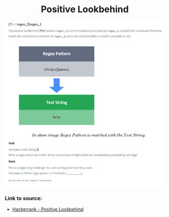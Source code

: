 <h1 align="center">Positive Lookbehind</h1>

![alt text](https://raw.githubusercontent.com/matthew01lokiet/Github-repos-images/main/Other/Regex/woLHUJxN_o.png)

### Link to source: 
- <a href="https://www.hackerrank.com/challenges/positive-lookbehind/problem">Hackerrank - Positive Lookbehind</a>

